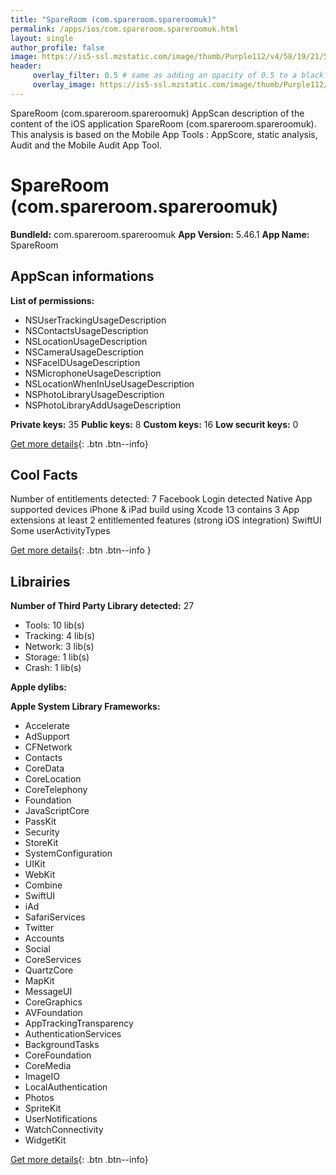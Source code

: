 ```yaml
---
title: "SpareRoom (com.spareroom.spareroomuk)"
permalink: /apps/ios/com.spareroom.spareroomuk.html
layout: single
author_profile: false
image: https://is5-ssl.mzstatic.com/image/thumb/Purple112/v4/58/19/21/5819212b-ca2c-b812-2cc8-d7fc9043c17a/UKAppIcon-0-1x_U007emarketing-0-10-0-85-220.png/512x512bb.jpg
header: 
     overlay_filter: 0.5 # same as adding an opacity of 0.5 to a black background
     overlay_image: https://is5-ssl.mzstatic.com/image/thumb/Purple112/v4/58/19/21/5819212b-ca2c-b812-2cc8-d7fc9043c17a/UKAppIcon-0-1x_U007emarketing-0-10-0-85-220.png/512x512bb.jpg
---
```

SpareRoom (com.spareroom.spareroomuk) AppScan description of the content of the iOS application SpareRoom (com.spareroom.spareroomuk). This analysis is based on the Mobile App Tools : AppScore, static analysis, Audit and the Mobile Audit App Tool.

# SpareRoom (com.spareroom.spareroomuk)

**BundleId:** com.spareroom.spareroomuk
**App Version:** 5.46.1
**App Name:** SpareRoom


## AppScan informations 

**List of permissions:** 
- NSUserTrackingUsageDescription
- NSContactsUsageDescription
- NSLocationUsageDescription
- NSCameraUsageDescription
- NSFaceIDUsageDescription
- NSMicrophoneUsageDescription
- NSLocationWhenInUseUsageDescription
- NSPhotoLibraryUsageDescription
- NSPhotoLibraryAddUsageDescription
  
  
**Private keys:** 35
**Public keys:** 8
**Custom keys:** 16
**Low securit keys:** 0
  
[Get more details](/pricing.html){: .btn .btn--info}

## Cool Facts

Number of entitlements detected: 7
Facebook Login detected
Native App
supported devices iPhone & iPad
build using Xcode 13
contains 3 App extensions
at least 2 entitlemented features (strong iOS integration)
SwiftUI
Some userActivityTypes
  
[Get more details](/pricing.html){: .btn .btn--info }

## Librairies 
**Number of Third Party Library detected:** 27
- Tools: 10 lib(s)
- Tracking: 4 lib(s)
- Network: 3 lib(s)
- Storage: 1 lib(s)
- Crash: 1 lib(s)


**Apple dylibs:**


**Apple System Library Frameworks:**
- Accelerate
- AdSupport
- CFNetwork
- Contacts
- CoreData
- CoreLocation
- CoreTelephony
- Foundation
- JavaScriptCore
- PassKit
- Security
- StoreKit
- SystemConfiguration
- UIKit
- WebKit
- Combine
- SwiftUI
- iAd
- SafariServices
- Twitter
- Accounts
- Social
- CoreServices
- QuartzCore
- MapKit
- MessageUI
- CoreGraphics
- AVFoundation
- AppTrackingTransparency
- AuthenticationServices
- BackgroundTasks
- CoreFoundation
- CoreMedia
- ImageIO
- LocalAuthentication
- Photos
- SpriteKit
- UserNotifications
- WatchConnectivity
- WidgetKit


  
[Get more details](/pricing.html){: .btn .btn--info}

